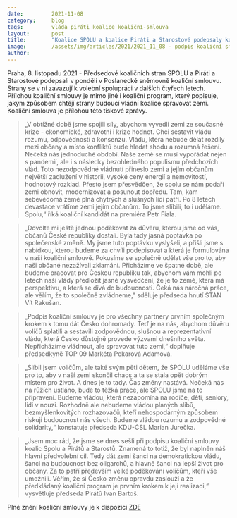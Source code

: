 ```yaml
---
date:         2021-11-08
category:     blog
tags:         vláda piráti koalice koaliční-smlouva
layout:       post
title:        "Koalice SPOLU a koalice Piráti a Starostové podepsaly koaliční smlouvu"
image:        /assets/img/articles/2021/2021_11_08 - podpis koaliční smlouvy-4783.jpg 
author:       
---
```



Praha, 8. listopadu 2021 - Předsedové koaličních stran SPOLU a Piráti a Starostové podepsali v pondělí v Poslanecké sněmovně koaliční smlouvu. Strany se v ní zavazují k volební spolupráci v dalších čtyřech letech. Přílohou koaliční smlouvy je mimo jiné i koaliční program, který popisuje, jakým způsobem chtějí strany budoucí vládní koalice spravovat zemi. Koaliční smlouva je přílohou této tiskové zprávy.


> „V obtížné době jsme spojili síly, abychom vyvedli zemi ze současné krize - ekonomické, zdravotní i krize hodnot. Chci sestavit vládu rozumu, odpovědnosti a konsenzu. Vládu, která nebude dělat rozdíly mezi občany a místo konfliktů bude hledat shodu a rozumná řešení. Nečeká nás jednoduché období. Naše země se musí vypořádat nejen s pandemií, ale i s následky bezohledného populismu předchozích vlád. Toto nezodpovědné vládnutí přineslo zemi a jejím občanům největší zadlužení v historii, vysoké ceny energií a nemovitostí, hodnotový rozklad. Přesto jsem přesvědčen, že spolu se nám podaří zemi obnovit, modernizovat a posunout dopředu. Tam, kam sebevědomá země plná chytrých a slušných lidí patří. Po 8 letech devastace vrátíme zemi jejím občanům. To jsme slíbili, to i uděláme. Spolu,“ říká koaliční kandidát na premiéra Petr Fiala.

> „Dovolte mi ještě jednou poděkovat za důvěru, kterou jsme od vás, občanů České republiky dostali. Byla tady jasná poptávka po společenské změně. My jsme tuto poptávku vyslyšeli, a přišli jsme s nabídkou, kterou budeme za chvíli podepisovat a která je formulována v naší koaliční smlouvě. Pokusíme se společně udělat vše pro to, aby naši občané nezažívali zklamání. Přicházíme ve špatné době, ale budeme pracovat pro Českou republiku tak, abychom vám mohli po letech naší vlády předložit jasné vysvědčení, že je to země, která má perspektivu, a která se dívá do budoucnosti. Čeká nás náročná práce, ale věřím, že to společně zvládneme," sděluje předseda hnutí STAN Vít Rakušan.

> „Podpis koaliční smlouvy je pro všechny partnery prvním společným krokem k tomu dát Česko dohromady. Teď je na nás, abychom důvěru voličů  splatili a sestavili zodpovědnou, slušnou a reprezentativní vládu, která Česko důstojně provede výzvami dnešního světa. Nepřicházíme vládnout, ale spravovat tuto zemi,“ doplňuje předsedkyně TOP 09 Markéta Pekarová Adamová. 

> „Slíbil jsem voličům, ale také svým pěti dětem, že SPOLU uděláme vše pro to, aby v naší zemi skončil chaos a ta se stala opět dobrým místem pro život. A dnes je to tady. Čas změny nastává. Nečeká nás na růžích ustláno, bude to těžká práce, ale SPOLU jsme na to připraveni. Budeme vládou, která nezapomíná na rodiče, děti, seniory, lidi v nouzi. Rozhodně ale nebudeme vládou planých slibů, bezmyšlenkovitých rozhazovačů, kteří nehospodárným způsobem riskují budoucnost nás všech. Budeme vládou rozumu a zodpovědné solidarity,“ konstatuje předseda KDU-ČSL Marian Jurečka.
 
> „Jsem moc rád, že jsme se dnes sešli při podpisu koaliční smlouvy koalic Spolu a Pirátů a Starostů. Znamená to totiž, že byl naplněn náš hlavní předvolební cíl. Tedy dát zemi šanci na demokratickou vládu, šanci na budoucnost bez oligarchů, a hlavně šanci na lepší život pro občany. Za to patří především velké poděkování voličům, kteří vše umožnili. Věřím, že si Česko změnu opravdu zaslouží a že předkládaný koaliční program je prvním krokem k její realizaci,“ vysvětluje předseda Pirátů Ivan Bartoš.
> 
Plné znění koaliční smlouvy je k dispozici [ZDE](https://www.pirati.cz/assets/pdf/KOALICNI_SMLOUVA.pdf)

